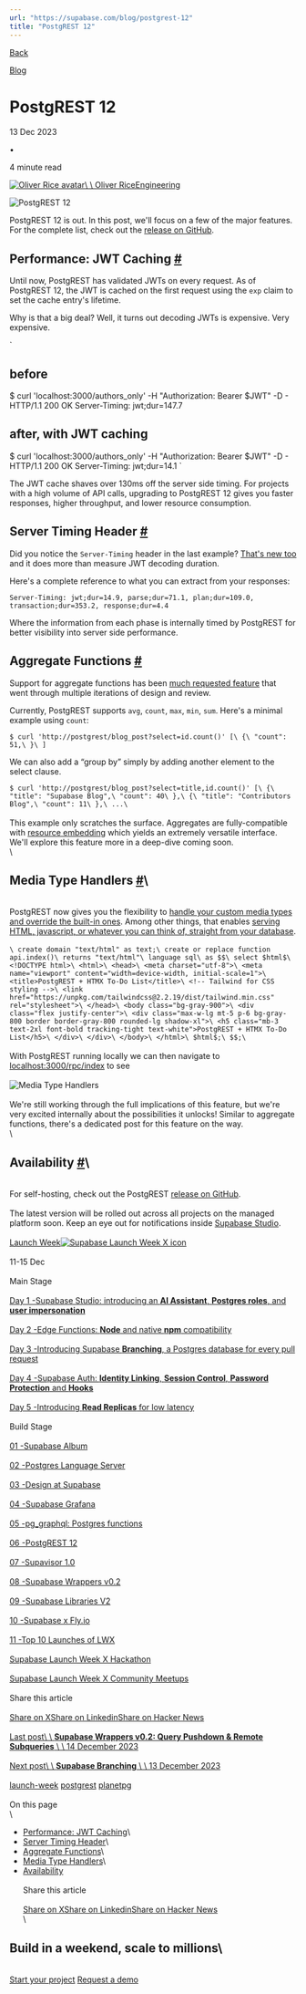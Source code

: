 ```yaml
---
url: "https://supabase.com/blog/postgrest-12"
title: "PostgREST 12"
---
```


[Back](https://supabase.com/blog)

[Blog](https://supabase.com/blog)

# PostgREST 12

13 Dec 2023

•

4 minute read

[![Oliver Rice avatar](https://supabase.com/_next/image?url=https%3A%2F%2Fgithub.com%2Folirice.png&w=96&q=75&dpl=dpl_7FY8EmFQ6G3YqautJ4Fvh1viLnvu)\\
\\
Oliver RiceEngineering](https://github.com/olirice)

![PostgREST 12](https://supabase.com/_next/image?url=%2Fimages%2Fblog%2Flwx-postgrest-12%2Fpostgrest12-thumb.png&w=3840&q=100&dpl=dpl_7FY8EmFQ6G3YqautJ4Fvh1viLnvu)

PostgREST 12 is out. In this post, we'll focus on a few of the major features. For the complete list, check out the [release on GitHub](https://github.com/PostgREST/postgrest/releases/tag/v12.0.0).

## Performance: JWT Caching [\#](https://supabase.com/blog/postgrest-12\#performance-jwt-caching)

Until now, PostgREST has validated JWTs on every request. As of PostgREST 12, the JWT is cached on the first request using the `exp` claim to set the cache entry's lifetime.

Why is that a big deal? Well, it turns out decoding JWTs is expensive. Very expensive.

`
## before
$ curl 'localhost:3000/authors_only' -H "Authorization: Bearer $JWT" -D -
HTTP/1.1 200 OK
Server-Timing: jwt;dur=147.7
## after, with JWT caching
$ curl 'localhost:3000/authors_only' -H "Authorization: Bearer $JWT" -D -
HTTP/1.1 200 OK
Server-Timing: jwt;dur=14.1
`

The JWT cache shaves over 130ms off the server side timing. For projects with a high volume of API calls, upgrading to PostgREST 12 gives you faster responses, higher throughput, and lower resource consumption.

## Server Timing Header [\#](https://supabase.com/blog/postgrest-12\#server-timing-header)

Did you notice the `Server-Timing` header in the last example? [That's new too](https://postgrest.org/en/v12.0/references/admin.html#server-timing-header) and it does more than measure JWT decoding duration.

Here's a complete reference to what you can extract from your responses:

`
Server-Timing:
	jwt;dur=14.9,
	parse;dur=71.1,
	plan;dur=109.0,
	transaction;dur=353.2,
	response;dur=4.4
`

Where the information from each phase is internally timed by PostgREST for better visibility into server side performance.

## Aggregate Functions [\#](https://supabase.com/blog/postgrest-12\#aggregate-functions)

Support for aggregate functions has been [much requested feature](https://github.com/supabase/postgrest-js/issues/206) that went through multiple iterations of design and review.

Currently, PostgREST supports `avg`, `count`, `max`, `min`, `sum`. Here's a minimal example using `count`:

`
$ curl 'http://postgrest/blog_post?select=id.count()'
[\
{\
    "count": 51,\
}\
]
`

We can also add a “group by” simply by adding another element to the select clause.

`
$ curl 'http://postgrest/blog_post?select=title,id.count()'
[\
{\
    "title": "Supabase Blog",\
    "count": 40\
},\
{\
    "title": "Contributors Blog",\
    "count": 11\
},\
...\
`\
\
This example only scratches the surface. Aggregates are fully-compatible with [resource embedding](https://postgrest.org/en/stable/references/api/resource_embedding.html) which yields an extremely versatile interface. We'll explore this feature more in a deep-dive coming soon.\
\
## Media Type Handlers [\#](https://supabase.com/blog/postgrest-12\#media-type-handlers)\
\
PostgREST now gives you the flexibility to [handle your custom media types and override the built-in ones](https://postgrest.org/en/v12.0/references/api/media_type_handlers.html). Among other things, that enables [serving HTML, javascript, or whatever you can think of, straight from your database](https://postgrest.org/en/latest/how-tos/providing-html-content-using-htmx.html).\
\
`\
create domain "text/html" as text;\
create or replace function api.index()\
returns "text/html"\
language sql\
as $$\
select $html$\
    <!DOCTYPE html>\
    <html>\
    <head>\
      <meta charset="utf-8">\
      <meta name="viewport" content="width=device-width, initial-scale=1">\
      <title>PostgREST + HTMX To-Do List</title>\
      <!-- Tailwind for CSS styling -->\
      <link href="https://unpkg.com/tailwindcss@2.2.19/dist/tailwind.min.css" rel="stylesheet">\
    </head>\
    <body class="bg-gray-900">\
      <div class="flex justify-center">\
        <div class="max-w-lg mt-5 p-6 bg-gray-800 border border-gray-800 rounded-lg shadow-xl">\
          <h5 class="mb-3 text-2xl font-bold tracking-tight text-white">PostgREST + HTMX To-Do List</h5>\
        </div>\
      </div>\
    </body>\
    </html>\
$html$;\
$$;\
`\
\
With PostgREST running locally we can then navigate to [localhost:3000/rpc/index](http://localhost:3000/rpc/index) to see\
\
![Media Type Handlers](https://supabase.com/_next/image?url=%2Fimages%2Fblog%2Flwx-postgrest-12%2Fpostgrest-12-media-type-handlers.png&w=3840&q=75&dpl=dpl_7FY8EmFQ6G3YqautJ4Fvh1viLnvu)\
\
We're still working through the full implications of this feature, but we're very excited internally about the possibilities it unlocks! Similar to aggregate functions, there's a dedicated post for this feature on the way.\
\
## Availability [\#](https://supabase.com/blog/postgrest-12\#availability)\
\
For self-hosting, check out the PostgREST [release on GitHub](https://github.com/PostgREST/postgrest/releases/tag/v12.0.0).\
\
The latest version will be rolled out across all projects on the managed platform soon. Keep an eye out for notifications inside [Supabase Studio](https://supabase.com/dashboard).\
\
[Launch Week![Supabase Launch Week X icon](https://supabase.com/_next/image?url=%2Fimages%2Flaunchweek%2Flwx%2Flogos%2Flwx_logo.svg&w=32&q=75&dpl=dpl_7FY8EmFQ6G3YqautJ4Fvh1viLnvu)](https://supabase.com/launch-week)\
\
11-15 Dec\
\
Main Stage\
\
[Day 1 -Supabase Studio: introducing an **AI Assistant**, **Postgres roles**, and **user impersonation**](https://supabase.com/blog/studio-introducing-assistant)\
\
[Day 2 -Edge Functions: **Node** and native **npm** compatibility](https://supabase.com/blog/edge-functions-node-npm)\
\
[Day 3 -Introducing Supabase **Branching**, a Postgres database for every pull request](https://supabase.com/blog/supabase-branching)\
\
[Day 4 -Supabase Auth: **Identity Linking**, **Session Control**, **Password Protection** and **Hooks**](https://supabase.com/blog/supabase-auth-identity-linking-hooks)\
\
[Day 5 -Introducing **Read Replicas** for low latency](https://supabase.com/blog/introducing-read-replicas)\
\
Build Stage\
\
[01 -Supabase Album](https://supabase.productions/)\
\
[02 -Postgres Language Server](https://supabase.com/blog/postgres-language-server-implementing-parser)\
\
[03 -Design at Supabase](https://supabase.com/blog/how-design-works-at-supabase)\
\
[04 -Supabase Grafana](https://github.com/supabase/supabase-grafana)\
\
[05 -pg\_graphql: Postgres functions](https://supabase.com/blog/pg-graphql-postgres-functions)\
\
[06 -PostgREST 12](https://supabase.com/blog/postgrest-12)\
\
[07 -Supavisor 1.0](https://supabase.com/blog/supavisor-postgres-connection-pooler)\
\
[08 -Supabase Wrappers v0.2](https://supabase.com/blog/supabase-wrappers-v02)\
\
[09 -Supabase Libraries V2](https://supabase.com/blog/client-libraries-v2)\
\
[10 -Supabase x Fly.io](https://supabase.com/blog/postgres-on-fly-by-supabase)\
\
[11 -Top 10 Launches of LWX](https://supabase.com/blog/launch-week-x-best-launches)\
\
[Supabase Launch Week X Hackathon](https://supabase.com/blog/supabase-hackathon-lwx)\
\
[Supabase Launch Week X Community Meetups](https://supabase.com/blog/community-meetups-lwx)\
\
Share this article\
\
[Share on X](https://twitter.com/intent/tweet?url=https%3A%2F%2Fsupabase.com%2Fblog%2Fpostgrest-12&text=PostgREST%2012)[Share on Linkedin](https://www.linkedin.com/shareArticle?url=https%3A%2F%2Fsupabase.com%2Fblog%2Fpostgrest-12&text=PostgREST%2012)[Share on Hacker News](https://news.ycombinator.com/submitlink?u=https%3A%2F%2Fsupabase.com%2Fblog%2Fpostgrest-12&t=PostgREST%2012)\
\
[Last post\\
\\
**Supabase Wrappers v0.2: Query Pushdown & Remote Subqueries** \\
\\
14 December 2023](https://supabase.com/blog/supabase-wrappers-v02)\
\
[Next post\\
\\
**Supabase Branching** \\
\\
13 December 2023](https://supabase.com/blog/supabase-branching)\
\
[launch-week](https://supabase.com/blog/tags/launch-week) [postgrest](https://supabase.com/blog/tags/postgrest) [planetpg](https://supabase.com/blog/tags/planetpg)\
\
On this page\
\
- [Performance: JWT Caching](https://supabase.com/blog/postgrest-12#performance-jwt-caching)\
- [Server Timing Header](https://supabase.com/blog/postgrest-12#server-timing-header)\
- [Aggregate Functions](https://supabase.com/blog/postgrest-12#aggregate-functions)\
- [Media Type Handlers](https://supabase.com/blog/postgrest-12#media-type-handlers)\
- [Availability](https://supabase.com/blog/postgrest-12#availability)\
\
Share this article\
\
[Share on X](https://twitter.com/intent/tweet?url=https%3A%2F%2Fsupabase.com%2Fblog%2Fpostgrest-12&text=PostgREST%2012)[Share on Linkedin](https://www.linkedin.com/shareArticle?url=https%3A%2F%2Fsupabase.com%2Fblog%2Fpostgrest-12&text=PostgREST%2012)[Share on Hacker News](https://news.ycombinator.com/submitlink?u=https%3A%2F%2Fsupabase.com%2Fblog%2Fpostgrest-12&t=PostgREST%2012)\
\
## Build in a weekend, scale to millions\
\
[Start your project](https://supabase.com/dashboard) [Request a demo](https://supabase.com/contact/sales)